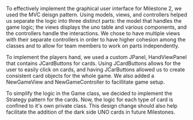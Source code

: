 To effectively implement the graphical user interface for Milestone 2, we used the MVC deisgn pattern. Using models, views, and controllers helped us separate the logic into three distinct parts: the model that handles the game logic; the views displays the uno table and various components, and the controllers handle the interactions. We chose to have multiple views with their separate controllers in order to have higher cohesion among the classes and to allow for team members to work on parts independently. 

To implement the players hand, we used a custom JPanel, HandViewPanel that contains JCardButtons for cards. Using JCardButtons allows for the user to easily click on cards, and having JCarButtons allowed us to create consistent card objects for the whole game. We also added a NewGameView and NewGameController to facillitate game setup.

To simplify the logic in the Game class, we decided to implement the Strategy pattern for the cards. Now, the logic for each type of card is confined to it's own private class. This design change should also help facilitate the addition of the dark side UNO cards in future Milestones.
